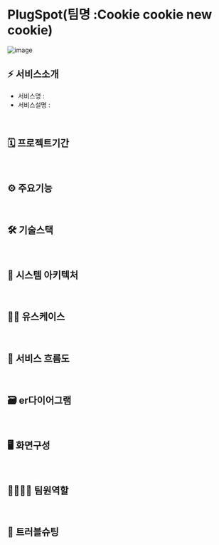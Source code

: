 # PlugSpot(팀명 :Cookie cookie new cookie)
![image](https://user-images.githubusercontent.com/80088459/202999366-d9000d9d-24d3-4ccb-978d-7606175bd949.png)

## ⚡ 서비스소개
* 서비스명 : 
* 서비스설명 :
<br>

## 🗓 프로젝트기간

<br>

## ⚙ 주요기능

<br>

## 🛠 기술스택

<br>

## 🧱 시스템 아키텍처

<br>

## 🙋‍♂️ 유스케이스

<br>

## 🔎 서비스 흐름도

<br>

## 🗃 er다이어그램

<br>

## 🖥 화면구성

<br>

## 👨‍👨‍👧‍👧 팀원역할

<br>

## 🧨 트러블슈팅

